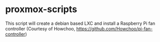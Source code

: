 # proxmox-scripts
This script will create a debian based LXC and install a Raspberry Pi fan controller (Courtesy of Howchoo, https://github.com/Howchoo/pi-fan-controller)
